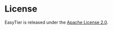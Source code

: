 # License

EasyTier is released under the [Apache License 2.0](https://github.com/KKRainbow/EasyTier/blob/main/LICENSE).
